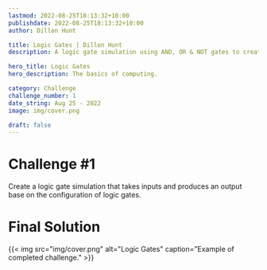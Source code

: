 ```yaml
---
lastmod: 2022-08-25T18:13:32+10:00
publishdate: 2022-08-25T18:13:32+10:00
author: Dillon Hunt

title: Logic Gates | Dillon Hunt
description: A logic gate simulation using AND, OR & NOT gates to create a simple computer.

hero_title: Logic Gates
hero_description: The basics of computing.

category: Challenge
challenge_number: 1
date_string: Aug 25 - 2022
image: img/cover.png

draft: false
---
```


# Challenge #1
Create a logic gate simulation that takes inputs and produces an output base on the configuration of logic gates.

# Final Solution
{{< img src="img/cover.png" alt="Logic Gates" caption="Example of completed challenge." >}}